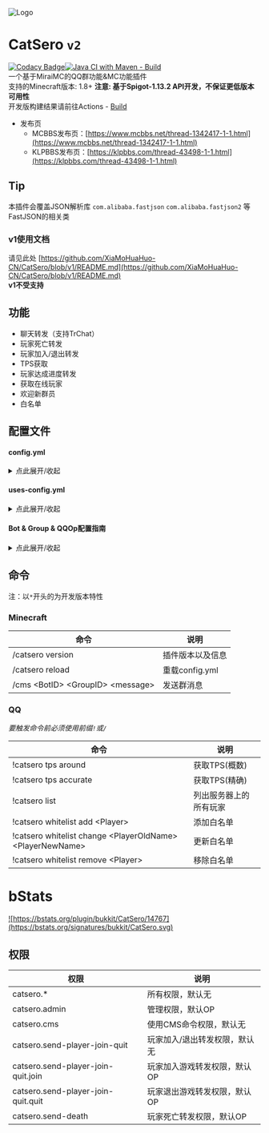 ![Logo](https://repository-images.githubusercontent.com/460782323/eee698e3-0952-472d-96d2-d08c784c0cc2)

# CatSero `v2`

[![Codacy Badge](https://app.codacy.com/project/badge/Grade/babcf1e300a44e3684e88840e2b2b803)](https://www.codacy.com/gh/XiaMoHuaHuo-CN/CatSero/dashboard?utm_source=github.com&amp;utm_medium=referral&amp;utm_content=XiaMoHuaHuo-CN/CatSero&amp;utm_campaign=Badge_Grade)[![Java CI with Maven - Build](https://github.com/XiaMoHuaHuo-CN/CatSero/actions/workflows/builder.yml/badge.svg?branch=main)](https://github.com/XiaMoHuaHuo-CN/CatSero/actions/workflows/builder.yml)  
一个基于MiraiMC的QQ群功能&MC功能插件  
支持的Minecraft版本: 1.8+ **注意: 基于Spigot-1.13.2 API开发，不保证更低版本可用性**  
开发版构建结果请前往Actions - [Build](https://github.com/XiaMoHuaHuo-CN/CatSero/actions/workflows/builder.yml)

- 发布页
    - MCBBS发布页：[https://www.mcbbs.net/thread-1342417-1-1.html](https://www.mcbbs.net/thread-1342417-1-1.html)
    - KLPBBS发布页：[https://klpbbs.com/thread-43498-1-1.html](https://klpbbs.com/thread-43498-1-1.html)

## Tip

本插件会覆盖JSON解析库 `com.alibaba.fastjson` `com.alibaba.fastjson2` 等FastJSON的相关类

### v1使用文档

请见此处 [https://github.com/XiaMoHuaHuo-CN/CatSero/blob/v1/README.md](https://github.com/XiaMoHuaHuo-CN/CatSero/blob/v1/README.md)  
**v1不受支持**

## 功能

- 聊天转发（支持TrChat）
- 玩家死亡转发
- 玩家加入/退出转发
- TPS获取
- 玩家达成进度转发
- 获取在线玩家
- 欢迎新群员
- 白名单

## 配置文件

#### config.yml

<details>
<summary>点此展开/收起</summary>

```yaml
# CatSero Plugin Config
# Generate by CatSero v@plugin.version@

# 语言文件
locale: zh_CN

# bStats
bstats: true

# 检查更新
check-update:
  # 功能开关
  # true | false
  enable: true
  # 检查更新间隔
  # 单位: 秒
  interval: 3600
  # 版本模式
  mode: latest
  # 检查更新服务器API地址，一般情况请勿修改
  api-url: https://mcp.huahuo-cn.tk/api/CatSero/version

# JDBC
jdbc:
  # JDBC class名称
  class-name: "org.sqlite.JDBC"

# 自定义QQ命令头
command-prefix:
  # 功能开关
  # true | false
  enable: false
  # 命令头
  prefix: ""
```

</details>

#### uses-config.yml

<details>
<summary>点此展开/收起</summary>

```yaml
# CatSero UsesConfig
# Generate by CatSero v@plugin.version@

# 所有的发送至QQ群的消息都支持mirai码
# 参见：
# https://docs.mirai.mamoe.net/Messages.html#mirai-%E7%A0%81
# https://docs.mirai.mamoe.net/Messages.html#%E6%B6%88%E6%81%AF%E5%85%83%E7%B4%A0
# https://docs.mirai.mamoe.net/Messages.html#%E6%B6%88%E6%81%AF%E9%93%BE%E7%9A%84-mirai-%E7%A0%81

# 聊天转发
chat-forward:
  # 功能开关
  # true | false
  enable: false
  # Bot & Group设置
  var:
    # BotID
    bot: hello-bot
    # GroupID
    group: hello-group
  # 自动清理样式代码
  clean-stylecode:
    to-mc: false
    to-qq: true
  # 消息头检测
  # 只有消息以这个字符串开头才会被转发
  header:
    # 功能开关
    # true | false
    enable: false
    # 消息头设置
    prefix:
      to-mc: "#"
      to-qq: "#"
  # 允许游戏内玩家使用mirai码
  allow-miraicode: false
  # 过滤器
  # 检测到消息内含有列表中的文本
  filter:
    # 功能开关
    # true | false
    enable: false
    # 列表
    list:
      # 原生的列表
      via:
        to-mc: [ ]
        to-qq: [ ]
      # 从外部导入
      import:
        # 本地
        local: [ ]
        # 远程
        # 此处使用的是TrChat的默认远程源
        # 感谢南城提供的词库
        # CDN JsDelivr
        remote:
          - "https://cdn.jsdelivr.net/gh/Yurinann/Filter-Thesaurus-Cloud@main/database.json"
    # 替换成的字符
    replace: "**"
  # 使用MiraiMC内置绑定数据库查询QQ发言者名称
  use-bind: true
  # 格式
  format:
    # 内置占位符:
    # - %sender_permission%  发言者群权限(member，admin，owner)
    # - %name%  发言者名称
    # - %message%  消息
    to-mc: "&e[&aQQ&e]&e[&d%sender_permission%&e]&b%name%&r: %message%"
    # 内置占位符:
    # - %sender_permission%  发言者权限(player，admin)
    # - %name%  发言者名称
    # - %display_name%  发言者游戏中显示名称
    # - %message%  消息
    to-qq: "[MC][%sender_permission%]%name%: %message%"


# 发送玩家加入/退出消息
send-player-join-quit:
  # 功能开关
  # true | false
  enable: false
  # Bot & Group设置
  var:
    # BotID
    bot: hello-bot
    # GroupID
    group: hello-group
  # 格式
  # 内置占位符:
  # - %player% 加入玩家名称
  format:
    # 加入
    join: "%player%加入了游戏"
    # 退出
    quit: "%player%退出了游戏"
  # 需要拥有权限才会发送
  need-permission: false

# 发送玩家死亡消息
send-player-death:
  # 功能开关
  # true | false
  enable: false
  # Bot & Group设置
  var:
    # BotID
    bot: hello-bot
    # GroupID
    group: hello-group
  # 格式
  # 内置占位符:
  # - %player%  玩家名
  # - %message%  死亡消息
  format: "%player%死了,因为\n%message%"
  # 需要拥有权限才会发送
  need-permission: false

# 新人加入群欢迎
new-group-member:
  # 功能开关
  # true | false
  enable: false
  # Bot & Group设置
  var:
    # BotID
    bot: hello-bot
    # GroupID
    group: hello-group
  # 格式
  # 内置占位符:
  # - %at%  @新成员
  # - %code%  新成员QQ号
  format: "欢迎%at%（%code%）加入本群!"

# 玩家解锁进度转发
send-advancement:
  # 功能开关
  # true | false
  enable: false
  # Bot & Group设置
  var:
    # BotID
    bot: hello-bot
    # GroupID
    group: hello-group
  # 格式
  # 内置占位符:
  # = %player%  玩家名
  # - %name%  进度名
  # - %description%  进度描述
  format: "%player%达成了进度: %name%\n描述: %description%"
  # 需要拥有权限才会发送
  need-permission: false

# TPS获取
get-tps:
  # 功能开关
  # true | false
  enable: false
  # Bot & Group设置
  var:
    # BotID
    bot: hello-bot
    # GroupID
    group: hello-group

# 在线玩家获取
get-online-list:
  # 功能开关
  # true | false
  enable: false
  # Bot & Group设置
  var:
    # BotID
    bot: hello-bot
    # GroupID
    group: hello-group
  # 格式
  format:
    # 无论是否有玩家在线都会发送
    # 内置占位符:
    # - %count%  当前在线玩家数
    # - %max%  最大在线玩家数
    0: |-
      当前在线: %count%
      最大在线: %max%
    # 当有玩家在线才发送
    # 内置占位符:
    # - %count%  当前在线玩家数
    # - %max%  最大在线玩家数
    # - %list%  当前在线玩家列表
    1: |-
      玩家列表: %list%

# QQ白名单
qwhitelist:
  # 功能开关
  # true | false
  enable: false
  # Bot & Group设置
  var:
    # BotID
    bot: hello-bot
    # GroupID
    group: hello-group
  # 自助申请白名单
  self-application:
    # 功能开关
    # true | false
    enable: false
    # 申请格式
    # 内置占位符:
    # - %name%  玩家名（只能设置一个）
    format: "!申请白名单 %name%"
```

</details>

#### Bot & Group & QQOp配置指南

<details>
<summary>点此展开/收起</summary>

##### 添加指南

<details>
<summary>点此展开/收起</summary>

### Bot配置指南

Bot配置位于`mirai-configs/bot.yml`  
首次打开，您应该会看到如下内容

```yaml
list:
  hello-bot: 123456789
```

list下的`example`与`example2`即为BotID  
创建格式为`<id>: <Bot QQ号>`

### Group配置指南

Group配置位于`mirai-configs/group.yml`  
首次打开，您应该会看到如下内容

```yaml
list:
  hello-group: 123456789
```

list下的`example`与`example2`即为GroupID  
创建格式为`<id>: <群号>`

### QQOp配置指南

QQOp配置位于`mirai-configs/qq-op.yml`  
首次打开，您应该会看到如下内容

```yaml
list:
  - 123456789
```

您只需要按照YAML数组格式添加用户QQ号即可
</details>

##### 使用指南

<details>
<summary>点此展开/收起</summary>

打开`uses-config.yml`，您应该会发现每个功能下会有一个`var`:

```yaml
demo-use:
  var:
    bot: hello-bot
    group: hello-group
```

`var`内的`bot`即为Bot配置中的BotID
同理`group`即为Group配置中的GroupID
</details>
</details>

## 命令

注：以`*`开头的为开发版本特性

### Minecraft

| 命令                                  | 说明           |
|-------------------------------------|--------------|
| /catsero version                    | 插件版本以及信息     |
| /catsero reload                     | 重载config.yml |
| /cms \<BotID> \<GroupID> \<message> | 发送群消息        |

### QQ

_要触发命令前必须使用前缀`!`或`/`_

| 命令                                                          | 说明          |
|-------------------------------------------------------------|-------------|
| !catsero tps around                                         | 获取TPS(概数)   |
| !catsero tps accurate                                       | 获取TPS(精确)   |
| !catsero list                                               | 列出服务器上的所有玩家 |
| !catsero whitelist add \<Player>                            | 添加白名单       |
| !catsero whitelist change \<PlayerOldName> \<PlayerNewName> | 更新白名单       |
| !catsero whitelist remove \<Player>                         | 移除白名单       |

<!--
| !catsero pm ban \<player> \(reason) | 封禁一个玩家              |
| !catsero pm unban \<player>         | 解除封禁一名玩家            |
| !catsero pm pardon \<player>        | 解除封禁一名玩家            |
| !catsero pm op \<player>            | 将一名玩家设置为OP          |
| !catsero pm unop \<player>          | 取消一名玩家OP            |
| !catsero pm deop \<player>          | 取消一名玩家OP            |
| !catsero pm kick \<player> (reason) | 踢出一名玩家              |
| !catsero cmd \<command>             | 以控制台身份执行Minecraft命令 |
-->

# bStats

<a href="https://bstats.org/plugin/bukkit/CatSero/14767">![https://bstats.org/plugin/bukkit/CatSero/14767](https://bstats.org/signatures/bukkit/CatSero.svg)</a>

## 权限

| 权限                                 | 说明              |
|------------------------------------|-----------------|
| catsero.*                          | 所有权限，默认无        |
| catsero.admin                      | 管理权限，默认OP       |
| catsero.cms                        | 使用CMS命令权限，默认无   |
| catsero.send-player-join-quit      | 玩家加入/退出转发权限，默认无 |
| catsero.send-player-join-quit.join | 玩家加入游戏转发权限，默认OP |
| catsero.send-player-join-quit.quit | 玩家退出游戏转发权限，默认OP |
| catsero.send-death                 | 玩家死亡转发权限，默认OP   |
